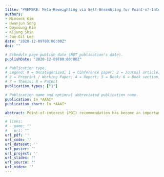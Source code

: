 ```yaml
---
title: "PREMERE: Meta-Reweighting via Self-Ensembling for Point-of-Interest Recommendation (AAAI 2021)"
authors:
- Minseok Kim
- Hwanjun Song
- Doyooung Kim
- Kijung Shin
- Jae-Gil Lee
date: "2020-12-09T00:00:00Z"
doi: ""

# Schedule page publish date (NOT publication's date).
publishDate: "2020-12-09T00:00:00Z"

# Publication type.
# Legend: 0 = Uncategorized; 1 = Conference paper; 2 = Journal article;
# 3 = Preprint / Working Paper; 4 = Report; 5 = Book; 6 = Book section;
# 7 = Thesis; 8 = Patent
publication_types: ["1"]

# Publication name and optional abbreviated publication name.
publication: In *AAAI*
publication_short: In *AAAI*

abstract: Point-of-interest (POI) recommendation has become an important research topic in these days. The user check-in history used as the input to POI recommendation is very imbalanced and noisy because of sparse and missing check-ins. Although sample reweighting is commonly adopted for addressing this challenge with the input data, its fixed weighting scheme is often inappropriate to deal with different characteristics of users or POIs. Thus, in this paper, we propose PREMERE, an adaptive weighting scheme based on meta-learning. Because meta-data is typically required by meta-learning but is inherently hard to obtain in POI recommendation, we self-generate the meta-data via self-ensembling. Furthermore, the meta-model architecture is extended to deal with the scarcity of check-ins. Thorough experiments show that replacing a weighting scheme with PREMERE boosts the performance of the state-of-the-art recommender algorithms by 2.36~26.9% on three benchmark datasets.

# links:
# - name: ""
#   url: ""
url_pdf: ''
url_code: ''
url_dataset: ''
url_poster: ''
url_project: ''
url_slides: ''
url_source: ''
url_video: ''
---
```


